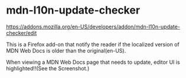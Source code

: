 # mdn-l10n-update-checker

https://addons.mozilla.org/en-US/developers/addon/mdn-l10n-update-checker/edit

This is a Firefox add-on that notify the reader if the localized version of MDN Web Docs is older than the original(en-US).

When viewing a MDN Web Docs page that needs to update, editor UI is highlighted!!(See the Screenshot.)

